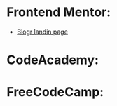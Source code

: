 # Frontend Mentor:
  - [Blogr landin page](https://github.com/RenatoDourad0/Courses/tree/master/frontend_mentor/blogr-landing-page-main)

# CodeAcademy:

# FreeCodeCamp:
